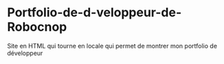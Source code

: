 # Portfolio-de-d-veloppeur-de-Robocnop
Site en HTML qui tourne en locale qui permet de montrer mon portfolio de développeur
